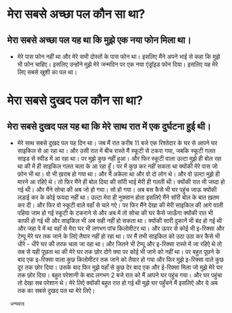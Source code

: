 # मेरा सबसे अच्छा पल कौन सा था?

## मेरा सबसे अच्छा पल यह था कि मुझे एक नया फोन मिला था। 
* मेरे पास फोन नहीं था और मेरे सभी दोस्तों के पास फोन था। इसलिए मैंने अपने भाई से कहा कि मुझे भी फोन चाहिए। इसलिए उन्होंने मुझे मेरे जन्मदिन पर एक नया एंड्रॉइड फोन दिया। इसलिए यह मेरे लिए सबसे खुशी का पल था।

# मेरा सबसे दुखद पल कौन सा था?

## मेरा सबसे दुखद पल यह था कि मेरे साथ रात में एक दुर्घटना हुई थी। 

* मेरे साथ सबसे दुखद पल यह दिन था। जब मैं रात करीब 11 बजे एक रिश्तेदार के घर से आपने घर साइकिल से आ रहा था। और उसी रात में बीच रास्ते मैं स्कूटी से टकरा गया, जबकि स्कूटी गलत साइड से स्पीड में आ रहा था। पर मुझे कुछ नहीं हुआ। और फिर स्कूटी वाला उल्टा मुझे ही बोल रहा था की में ही साइकिल गलत चला के आ रहा हूँ। पर में कुछ कर नहीं सकता था क्योंकी मेरे पास जो फ़ोन भी था। वो भी ख़राब हो गया था। और मैं अकेला था और वो दो लोग थे। और वो उल्टा मुझे ही मारने आ रहिऐ थे। तो फिर मैंने ही बोल दिया की सॉरी भाई मेरी ही गलती थी। क्योंकी रात भी जय्दा हो गई थी। और मैंने सोचा की अब जो हो गया। सो हो गया। अब बस कैसे भी घर पहुंच जाऊ क्योंकी लड़ाई कर के कोई फयदा नहीं था। उल्टा मेरा ही नुक्सान होता इसलिऐ मैंने सॉरी बोल के बात ख़तम कर दी। और फिर वो स्कूटी वाले वहाँ से चले गऐ। पर फिर मैंने देखा की मेरी साइकिल की आगे वाली पहिया जाम हो गई स्कूटी के टकराने से और अब में तो सोचा की घर कैसे जाऊँगा क्योंकी रात भी काफी हो गई थी और साइकिल भी अब सही नहीं हो सकता था। क्योंकी सारी दुकानें भी बंद हो गई थी और जहा पे में था वहाँ से मेरा घर भी लगभग पांच किलोमीटर था। और ऊपर से कोई भी इ-रिक्सा और टेम्पू मेरे घर तक जाने के लिऐ तैयार नहीं हो रहा था। पर मैं तभी साइकिल को उठा उठा कर कैसे भी धीरे - धीरे घर की तरफ चला जा रहा था। और जितने भी टेम्पू और इ-रिक्सा रास्ते में जा रहिऐ थे तो सब से यही पूछता था की मेरे घर तक छोर दोगे क्या पर कोई भी जाने को नहीं था। पर बहुत पूछने के बाद एक इ-रिक्सा वाला कुछ किलोमीटर तक जाने को तैयार हो गया और फिर मुझे इ-रिक्सा वाले कुछ दूर तक छोर दिया। उसके बाद फिर मुझे वहाँ से कुछ देर बाद एक और ई-रिक्सा मिला जो मुझे मेरे घर तक छोर दिया। बहुत परेशानी के बाद लगभग 2 बजे रात को मैं आपने घर पहुंच गया। और घर पहुंचा तो देखा सब परेशान थे। मेरे लिऐ क्योंकी बहुत रात हो गई थी मुझे घर पहुँचने मैं इसलिऐ और ये अब  तक का सबसे दुखद पल था मेरे लिऐ।         

`  धन्यवाद
`
